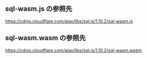 
## sql-wasm.js の参照先
https://cdnjs.cloudflare.com/ajax/libs/sql.js/1.10.2/sql-wasm.js

## sql-wasm.wasm の参照先
https://cdnjs.cloudflare.com/ajax/libs/sql.js/1.10.2/sql-wasm.wasm

